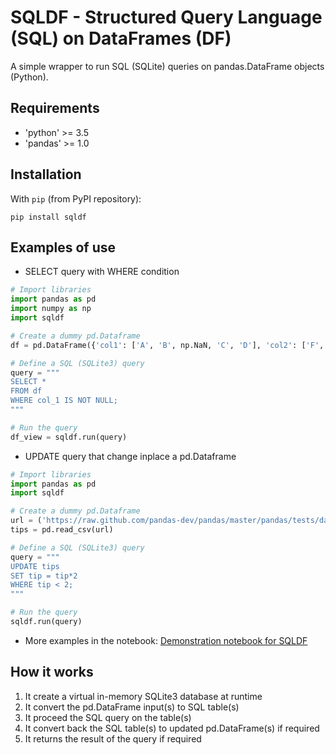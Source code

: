 # SQLDF - Structured Query Language (SQL) on DataFrames (DF)
A simple wrapper to run SQL (SQLite) queries on pandas.DataFrame objects (Python).

## Requirements
* 'python' >= 3.5
* 'pandas' >= 1.0

## Installation
With `pip` (from PyPI repository):

```
pip install sqldf
```

## Examples of use

* SELECT query with WHERE condition
```python
# Import libraries
import pandas as pd
import numpy as np
import sqldf

# Create a dummy pd.Dataframe
df = pd.DataFrame({'col1': ['A', 'B', np.NaN, 'C', 'D'], 'col2': ['F', np.NaN, 'G', 'H', 'I']})

# Define a SQL (SQLite3) query
query = """
SELECT *
FROM df
WHERE col_1 IS NOT NULL;
"""

# Run the query
df_view = sqldf.run(query)
```

* UPDATE query that change inplace a pd.Dataframe
```python
# Import libraries
import pandas as pd
import sqldf

# Create a dummy pd.Dataframe
url = ('https://raw.github.com/pandas-dev/pandas/master/pandas/tests/data/tips.csv')
tips = pd.read_csv(url)

# Define a SQL (SQLite3) query
query = """
UPDATE tips
SET tip = tip*2
WHERE tip < 2;
"""

# Run the query
sqldf.run(query)
```

* More examples in the notebook:
[Demonstration notebook for SQLDF](https://github.com/christophelebrun/sqldf/blob/master/demo/SQLDF_demo.ipynb)

## How it works
1) It create a virtual in-memory SQLite3 database at runtime
2) It convert the pd.DataFrame input(s) to SQL table(s)
3) It proceed the SQL query on the table(s)
4) It convert back the SQL table(s) to updated pd.DataFrame(s) if required
5) It returns the result of the query if required
